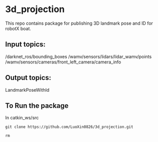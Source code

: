 # 3d_projection
This repo contains package for publishing 3D landmark pose and ID for robotX boat.

## Input topics:
/darknet_ros/bounding_boxes
/wamv/sensors/lidars/lidar_wamv/points
/wamv/sensors/cameras/front_left_camera/camera_info

## Output topics:
LandmarkPoseWithId

## To Run the package
In catkin_ws/src
```
git clone https://github.com/LuoXin0826/3d_projection.git
```

```
rm 
```
